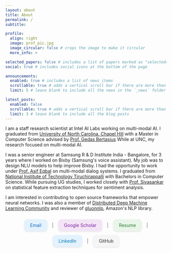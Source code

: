 ```yaml
---
layout: about
title: About
permalink: /
subtitle:

profile:
  align: right
  image: prof_pic.jpg
  image_circular: false # crops the image to make it circular
  more_info: >

selected_papers: false # includes a list of papers marked as "selected={true}"
social: true # includes social icons at the bottom of the page

announcements:
  enabled: true # includes a list of news items
  scrollable: true # adds a vertical scroll bar if there are more than 3 news items
  limit: 5 # leave blank to include all the news in the `_news` folder

latest_posts:
  enabled: false
  scrollable: true # adds a vertical scroll bar if there are more than 3 new posts items
  limit: 3 # leave blank to include all the blog posts
---
```


I am a staff research scientist at Intel AI Labs working on multi-modal AI. I graduated from  [University of North Carolina, Chapel Hill](https://www.unc.edu/) with a Master in Computer Science advised by [Prof. Gedas Bertasius](https://www.gedasbertasius.com/)  While at UNC, my research focused on multi-modal AI.

I was a senior engineer at Samsung R & D Institute India - Bangalore, for 3 years where I worked on Bixby (Samsung's voice assistant). My job was to design NLU models to help improve Bixby. I had the opportunity to work under [Prof. Asif Eqbal](https://www.asifekbal.com/) on multi-modal dialog systems. I graduated from [National Institute of Technology Tiruchirappalli](https://www.nitt.edu/) with Bachelors in Computer Science. While pursuing UG studies, I worked closely with [Prof. Sivasankar](https://www.nitt.edu/home/academics/departments/cse/faculty/sivas/) on statistical feature extraction techniques for sentiment analysis.

I am interested in contributing to open source frameworks that empower neural networks. I was also a member of [Distributed Deep Machine Learning Community](https://github.com/dmlc") and reviewer of [gluonnlp](https://nlp.gluon.ai/), Amazon's NLP library.

<div style="text-align: center; margin: 20px 0;">
  <a href="mailto:avinashmadasu17@gmail.com" style="display: inline-block; padding: 10px 18px; margin: 6px; background-color: #e3f2fd; border-radius: 10px; text-decoration: none; box-shadow: 0 2px 4px rgba(0,0,0,0.1); color: #1565c0;">Email</a>
  <span style="margin: 0 5px; color: #666;">|</span>
  <a href="https://scholar.google.com/citations?user=YRe0ruYAAAAJ&hl=en" style="display: inline-block; padding: 10px 18px; margin: 6px; background-color: #f3e5f5; border-radius: 10px; text-decoration: none; box-shadow: 0 2px 4px rgba(0,0,0,0.1); color: #7b1fa2;">Google Scholar</a>
  <span style="margin: 0 5px; color: #666;">|</span>
  <a href="https://avinashsai.github.io/assets/pdf/Resume_Extended.pdf" style="display: inline-block; padding: 10px 18px; margin: 6px; background-color: #e8f5e8; border-radius: 10px; text-decoration: none; box-shadow: 0 2px 4px rgba(0,0,0,0.1); color: #2e7d32;">Resume</a>
  <span style="margin: 0 5px; color: #666;">|</span>
  <a href="https://www.linkedin.com/in/avinash-madasu-623b1a12a/" style="display: inline-block; padding: 10px 18px; margin: 6px; background-color: #e3f2fd; border-radius: 10px; text-decoration: none; box-shadow: 0 2px 4px rgba(0,0,0,0.1); color: #0077b5;">LinkedIn</a>
  <span style="margin: 0 5px; color: #666;">|</span>
  <a href="https://github.com/avinashsai" style="display: inline-block; padding: 10px 18px; margin: 6px; background-color: #f5f5f5; border-radius: 10px; text-decoration: none; box-shadow: 0 2px 4px rgba(0,0,0,0.1); color: #333;">GitHub</a>
</div>
